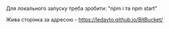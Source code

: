 Для локального запуску треба зробити: "npm i та npm start"

Жива сторінка за адресою - https://ledavto.github.io/BitBucket/
